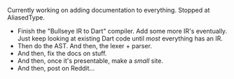 Currently working on adding documentation to everything. Stopped at AliasedType.

* Finish the "Bullseye IR to Dart" compiler. Add some more IR's eventually. Just
    keep looking at existing Dart code until *most* everything has an IR.
* Then do the AST. And then, the lexer + parser.
* And then, fix the docs on stuff.
* And then, once it's presentable, make a *small* site.
* And then, post on Reddit...
